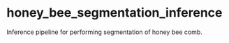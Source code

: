 # honey_bee_segmentation_inference
Inference pipeline for performing segmentation of honey bee comb.
